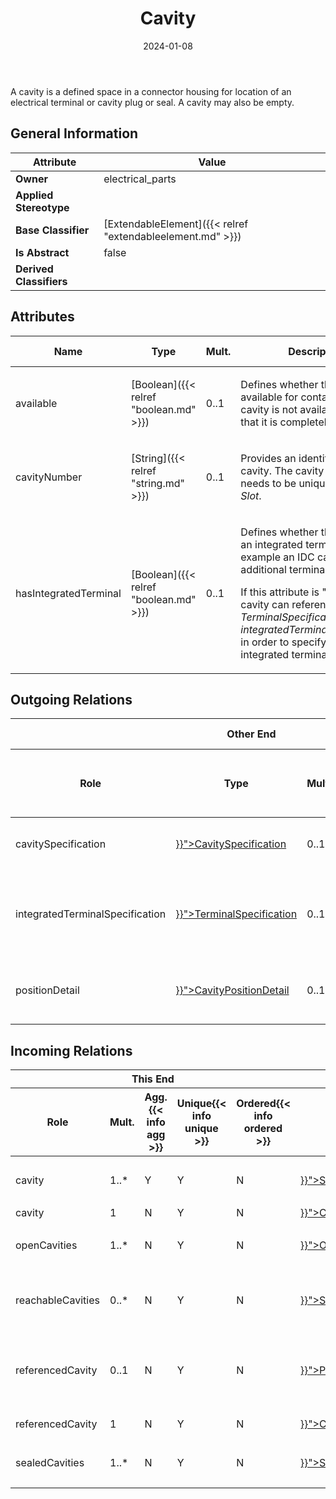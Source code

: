 ﻿---
title: Cavity
toc: false
type: specs
date: "2024-01-08"
draft: false
specification: VEC
version: 2.1.0
documentType: "Recommendation"
elementType: Class
classes:
  - Cavity
menu_name: vec-2.1.0
---
<p> A cavity is a defined space in a connector housing for location of an electrical terminal or cavity plug or seal. A cavity may also be empty.      </p>

## General Information

| Attribute               | Value |
|-------------------------|-------|
| **Owner**               | electrical_parts |
| **Applied Stereotype**  |   |
| **Base Classifier**     | [ExtendableElement]({{< relref "extendableelement.md" >}})<br/>  |
| **Is Abstract**         | false |
| **Derived Classifiers** |   |

## Attributes
|  Name  |  Type  |  Mult.  |  Description  |  Owning Classifier  |
|--------|--------|---------|---------------|--------------|
|available| [Boolean]({{< relref "boolean.md" >}}) | 0..1 | <p> Defines whether the cavity is available for contacting. If the cavity is not available, it means that it is completely closed.      </p> | [Cavity]({{< relref "cavity.md" >}}) |
|cavityNumber| [String]({{< relref "string.md" >}}) | 0..1 | <p> Provides an identifier for the cavity. The cavity number needs to be unique within a <i>Slot</i>.      </p> | [Cavity]({{< relref "cavity.md" >}}) |
|hasIntegratedTerminal| [Boolean]({{< relref "boolean.md" >}}) | 0..1 | <p> Defines whether the cavity has an integrated terminal (for example an IDC cavity)&#160;or if an additional terminal is required.      </p>      <p> If this attribute is &quot;true&quot;, the cavity can reference a <i>TerminalSpecification</i> as <i>integratedTerminalSpecification</i> in order to specify the integrated terminal.       </p> | [Cavity]({{< relref "cavity.md" >}}) |

## Outgoing Relations
<table>
    <thead>
        <tr>
           <th colspan="6">Other End</th>
           <th colspan="1">This End</th>
           <th colspan="1">General</th>
        </tr>
        <tr>
           <th>Role</th>
           <th>Type</th>
           <th>Mult.</th>
           <th>Agg.{{< info agg >}}</th>
           <th>Unique{{< info unique >}}</th>
           <th>Ordered{{< info ordered >}}</th>
           <th>Mult.</th>
           <th>Description</th>
        </tr>
    <thead>
    <tbody>
    <tr>
        <td>cavitySpecification</td>
        <td><a href="{{< relref "cavityspecification.md" >}}">CavitySpecification</a></td>
        <td>0..1</td>
        <td>N</td>
        <td>Y</td>
        <td>N</td>
        <td>0..*</td>
        <td>References the CavitySpecification that is satisfied by the cavity.</td>
    </tr>
    <tr>
        <td>integratedTerminalSpecification</td>
        <td><a href="{{< relref "terminalspecification.md" >}}">TerminalSpecification</a></td>
        <td>0..1</td>
        <td>N</td>
        <td>Y</td>
        <td>N</td>
        <td></td>
        <td><p> Specifies the terminal, if the cavity has an integrated terminal (e.g. an IDC).      </p></td>
    </tr>
    <tr>
        <td>positionDetail</td>
        <td><a href="{{< relref "cavitypositiondetail.md" >}}">CavityPositionDetail</a></td>
        <td>0..1</td>
        <td>Y</td>
        <td>Y</td>
        <td>N</td>
        <td>1</td>
        <td>Optional details for geometric properties of the cavity in the connector.</td>
    </tr>
    </tbody>
</table>

##  Incoming Relations
<table>
    <thead>
        <tr>
           <th colspan="5">This End</th>
           <th colspan="2">Other End</th>
           <th colspan="1">General</th>
        </tr>
        <tr>
           <th>Role</th>
           <th>Mult.</th>
           <th>Agg.{{< info agg >}}</th>
           <th>Unique{{< info unique >}}</th>
           <th>Ordered{{< info ordered >}}</th>
           <th>Type</th>
           <th>Mult.</th>
           <th>Description</th>
        </tr>
    <thead>
    <tbody>
    <tr>
        <td>cavity</td>
        <td>1..*</td>
        <td>Y</td>
        <td>Y</td>
        <td>N</td>
        <td><a href="{{< relref "slot.md" >}}">Slot</a></td>
        <td>1</td>
        <td><p> Specifies the Cavities forming the Slot.      </p></td>
    </tr>
    <tr>
        <td>cavity</td>
        <td>1</td>
        <td>N</td>
        <td>Y</td>
        <td>N</td>
        <td><a href="{{< relref "cavityaddon.md" >}}">CavityAddOn</a></td>
        <td>0..*</td>
        <td></td>
    </tr>
    <tr>
        <td>openCavities</td>
        <td>1..*</td>
        <td>N</td>
        <td>Y</td>
        <td>N</td>
        <td><a href="{{< relref "opencavitiesassignment.md" >}}">OpenCavitiesAssignment</a></td>
        <td>0..*</td>
        <td><p> Specifies the cavities that are open.      </p></td>
    </tr>
    <tr>
        <td>reachableCavities</td>
        <td>0..*</td>
        <td>N</td>
        <td>Y</td>
        <td>N</td>
        <td><a href="{{< relref "segmentconnectionpoint.md" >}}">SegmentConnectionPoint</a></td>
        <td>0..*</td>
        <td><p> Specifies the <i>Cavities</i> that are reachable with wires through this <i>SegmentConnectionPoint.</i>      </p></td>
    </tr>
    <tr>
        <td>referencedCavity</td>
        <td>0..1</td>
        <td>N</td>
        <td>Y</td>
        <td>N</td>
        <td><a href="{{< relref "pincomponent.md" >}}">PinComponent</a></td>
        <td>0..*</td>
        <td>Defines the cavity in the corresponding ConnectorHousingSpecification of the HousingComponent where the PinComponent is located.  (see KBLFRM-300)</td>
    </tr>
    <tr>
        <td>referencedCavity</td>
        <td>1</td>
        <td>N</td>
        <td>Y</td>
        <td>N</td>
        <td><a href="{{< relref "cavityreference.md" >}}">CavityReference</a></td>
        <td>0..*</td>
        <td>Points to the cavity referenced by the cavity reference.</td>
    </tr>
    <tr>
        <td>sealedCavities</td>
        <td>1..*</td>
        <td>N</td>
        <td>Y</td>
        <td>N</td>
        <td><a href="{{< relref "sealedcavitiesassignment.md" >}}">SealedCavitiesAssignment</a></td>
        <td>0..*</td>
        <td><p> Specifies the Cavities that are sealed.      </p></td>
    </tr>
    </tbody>
</table>



